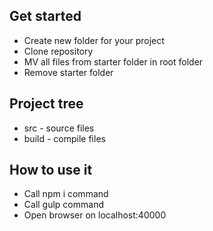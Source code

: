 ## Get started
* Create new folder for your project
* Clone repository
* MV all files from starter folder in root folder
* Remove starter folder

## Project tree
* src - source files
* build - compile files

## How to use it
* Call npm i command
* Call gulp command
* Open browser on localhost:40000


